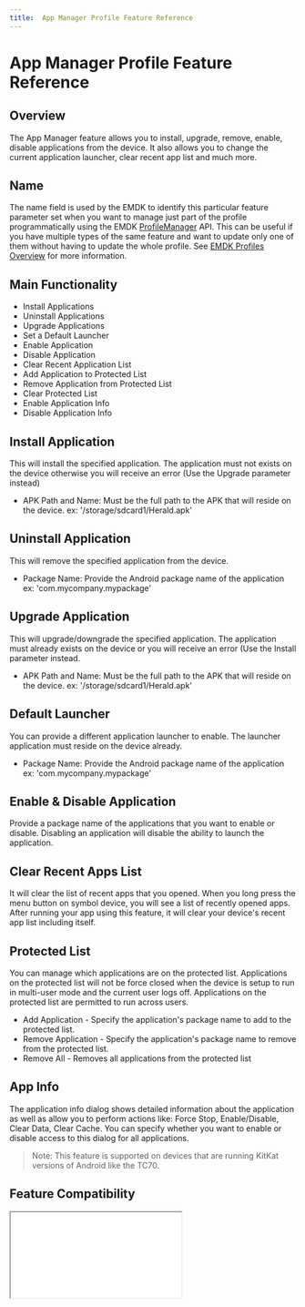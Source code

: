 ```yaml
---
title:  App Manager Profile Feature Reference
---
```

# App Manager Profile Feature Reference

## Overview

The App Manager feature allows you to install, upgrade, remove, enable, disable applications from the device. It also allows you to change the current application launcher, clear recent app list and much more.

## Name
The name field is used by the EMDK to identify this particular feature parameter set when you want to manage just part of the profile programmatically using the EMDK [ProfileManager](../api/ProfileManager) API. This can be useful if you have multiple types of the same feature and want to update only one of them without having to update the whole profile. See [EMDK Profiles Overview](../guide/profiles/usingwizard) for more information.

## Main Functionality

* Install Applications
* Uninstall Applications
* Upgrade Applications
* Set a Default Launcher
* Enable Application
* Disable Application
* Clear Recent Application List
* Add Application to Protected List
* Remove Application from Protected List
* Clear Protected List
* Enable Application Info
* Disable Application Info

## Install Application 
This will install the specified application. The application must not exists on the device otherwise you will receive an error (Use the Upgrade parameter instead)

* APK Path and Name: Must be the full path to the APK that will reside on the device. ex: '/storage/sdcard1/Herald.apk'

## Uninstall Application 
This will remove the specified application from the device.

* Package Name: Provide the Android package name of the application ex: 'com.mycompany.mypackage'

## Upgrade Application
This will upgrade/downgrade the specified application. The application must already exists on the device or you will receive an error (Use the Install parameter instead.

* APK Path and Name: Must be the full path to the APK that will reside on the device. ex: '/storage/sdcard1/Herald.apk'

## Default Launcher
You can provide a different application launcher to enable. The launcher application must reside on the device already.

* Package Name: Provide the Android package name of the application ex: 'com.mycompany.mypackage'

## Enable & Disable Application
Provide a package name of the applications that you want to enable or disable. Disabling an application will disable the ability to launch the application.

## Clear Recent Apps List
It will clear the list of recent apps that you opened. When you long press the menu button on symbol device, you will see a list of recently opened apps. After running your app using this feature, it will clear your device's recent app list including itself.  

## Protected List
You can manage which applications are on the protected list. Applications on the protected list will not be force closed when the device is setup to run in multi-user mode and the current user logs off. Applications on the protected list are permitted to run across users.

* Add Application - Specify the application's package name to add to the protected list.
* Remove Application - Specify the application's package name to remove from the protected list.
* Remove All - Removes all applications from the protected list

## App Info
The application info dialog shows detailed information about the application as well as allow you to perform actions like: Force Stop, Enable/Disable, Clear Data, Clear Cache. You can specify whether you want to enable or disable access to this dialog for all applications.

> Note: This feature is supported on devices that are running KitKat versions of Android like the TC70.

## Feature Compatibility
<iframe src="compare.html#mx=4.3&csp=AppMgr&os=All&embed=true"></iframe> 
